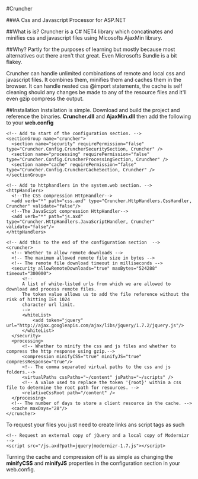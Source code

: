 #Cruncher

###A Css and Javascript Processor for ASP.NET

##What is is?
Cruncher is a C# NET4 library which concatinates and minifies css and javascript files using Micosofts AjaxMin library.

##Why?
Partly for the purposes of learning but mostly because most alternatives out there aren't that great. Even Microsofts Bundle is a bit flakey.

Cruncher can handle unlimited combinations of remote and local css and javascript files. It combines them, minifies them and caches them in the browser. It can handle nested css @import statements, the cache is self cleaning should any changes be made to any of the resource files and it'll even gzip compress the output.

##Installation
Installation is simple. Download and build the project and reference the binaries. **Cruncher.dll** and **AjaxMin.dll**
then add the following to your **web.config**

    <!-- Add to start of the configuration section. -->
    <sectionGroup name="cruncher">
      <section name="security" requirePermission="false" type="Cruncher.Config.CruncherSecuritySection, Cruncher" />
      <section name="processing" requirePermission="false" type="Cruncher.Config.CruncherProcessingSection, Cruncher" />
      <section name="cache" requirePermission="false" type="Cruncher.Config.CruncherCacheSection, Cruncher" />
    </sectionGroup>
  
    <!-- Add to httphandlers in the system.web section. -->
    <httpHandlers>
      <!--The CSS compression HttpHandler-->
      <add verb="*" path="css.axd" type="Cruncher.HttpHandlers.CssHandler, Cruncher" validate="false"/>
      <!--The JavaScipt compression HttpHandler-->
      <add verb="*" path="js.axd" type="Cruncher.HttpHandlers.JavaScriptHandler, Cruncher" validate="false"/>
    </httpHandlers>
  
    <!-- Add this to the end of the configuration section  -->
    <cruncher>
      <!-- Whether to allow remote downloads -->
      <!-- The maximum allowed remote file size in bytes -->
      <!-- The remote file download timeout in milliseconds -->
      <security allowRemoteDownloads="true" maxBytes="524288" timeout="300000">
          <!--
          A list of white-listed urls from which we are allowed to download and process remote files.
          The token value allows us to add the file reference without the risk of hitting IEs 1024 
          character url limit.
          -->
          <whiteList>
              <add token="jquery" url="http://ajax.googleapis.com/ajax/libs/jquery/1.7.2/jquery.js"/>
          </whiteList>
      </security>
      <processing>
          <!-- Whether to minify the css and js files and whether to compress the http response using gzip.-->
          <compression minifyCSS="true" minifyJS="true" compressResponse="true"/>
          <!-- The comma separated virtual paths to the css and js folders.-->
          <virtualPaths cssPaths="~/content" jsPaths="~/scripts" />
          <!-- A value used to replace the token '{root}' within a css file to determine the root path for resources. -->
          <relativeCssRoot path="/content" />
      </processing>
      <!-- The number of days to store a client resource in the cache. -->
      <cache maxDays="28"/>
    </cruncher>
  
To request your files you just need to create links ans script tags as such
    <!-- Request three local css.files  -->
    <link  href="/css.axd?path=normalize.css|style.css|helpers.css" rel="stylesheet" type="text/css" />
    
    <!-- Request an external copy of jQuery and a local copy of Modernizr  -->
    <script src="/js.axd?path=jquery|modernizr-1.7.js"></script>
    
Turning the cache and compression off is as simple as changing the **minifyCSS** and **minifyJS** properties in the configuration section in your web.config.
